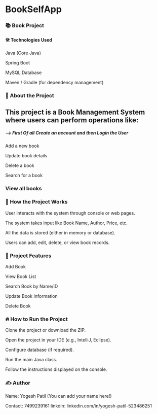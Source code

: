 # BookSelfApp

### 📚 Book Project
#### 🛠️ Technologies Used
Java (Core Java)

 Spring Boot 

MySQL Database

Maven / Gradle (for dependency management)

### 🚀 About the Project
## This project is a Book Management System where users can perform operations like:
 ##### --> First Of all Create an account and then Login the User

Add a new book

Update book details

Delete a book

Search for a book

###  View all books

### 📖 How the Project Works
User interacts with the system through console or web pages.

The system takes input like Book Name, Author, Price, etc.

All the data is stored (either in memory or database).

Users can add, edit, delete, or view book records.

### 🧩 Project Features
Add Book

View Book List

Search Book by Name/ID

Update Book Information

Delete Book

### 🔥 How to Run the Project
Clone the project or download the ZIP.

Open the project in your IDE (e.g., IntelliJ, Eclipse).

Configure database (if required).

Run the main Java class.

Follow the instructions displayed on the console.

### ✍️ Author
Name: Yogesh Patil (You can add your name here!)

Contact: 7499239161
linkdin: linkedin.com/in/yogesh-patil-523486251

